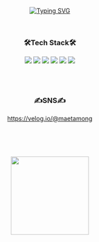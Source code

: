 <div align="center">
 
[![Typing SVG](https://readme-typing-svg.demolab.com?font=Roboto&weight=700&size=32&pause=1000&color=FF2D4C&background=FFFFFF00&center=true&vCenter=true&width=435&lines=Hi+there!+I+am+SeoLynn+Jeong)](https://git.io/typing-svg)

<br>

### 🛠Tech Stack🛠

<img src="https://img.shields.io/badge/HTML-E34F26?style=for-the-badge&logo=HTML5&logoColor=black"> <img src="https://img.shields.io/badge/css-1572B6?style=for-the-badge&logo=css3&logoColor=black"> <img src="https://img.shields.io/badge/scss-CC6699?style=for-the-badge&logo=sass&logoColor=black"> <img src="https://img.shields.io/badge/JavaScript-F7DF1E?style=for-the-badge&logo=javascript&logoColor=black"> <img src="https://img.shields.io/badge/jQuery-0769AD?style=for-the-badge&logo=jQuery&logoColor=black"> <img src="https://img.shields.io/badge/react-61DAFB?style=for-the-badge&logo=react&logoColor=black">



<br><br>

### ✍SNS✍

<a href="https://velog.io/@maetamong" target="_blank">https://velog.io/@maetamong</a>   


<br><br><br>

 <a href="https://github.com/seolynnE"><img align="center" style="height:180px" src="https://github-readme-stats.vercel.app/api/top-langs/?username=seolynnE&layout=compact&hide_border=true&bg_color=30,EF6DA0,EE8E6B&title_color=fff&text_color=fff" /></a>
 
 
 
</div>
